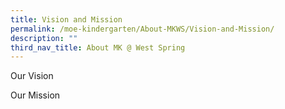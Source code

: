 ```yaml
---
title: Vision and Mission
permalink: /moe-kindergarten/About-MKWS/Vision-and-Mission/
description: ""
third_nav_title: About MK @ West Spring
---
```


Our Vision

Our Mission